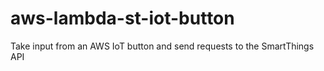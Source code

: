 # aws-lambda-st-iot-button
Take input from an AWS IoT button and send requests to the SmartThings API
